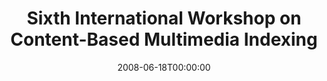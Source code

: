 ---
acronym: CBMI-2008
date: '2008-06-18T00:00:00'
ext_url: http://cbmi08.qmul.net/
location: London, UK
submission_date: '2008-02-15T00:00:00'
title: Sixth International Workshop on Content-Based Multimedia Indexing
---